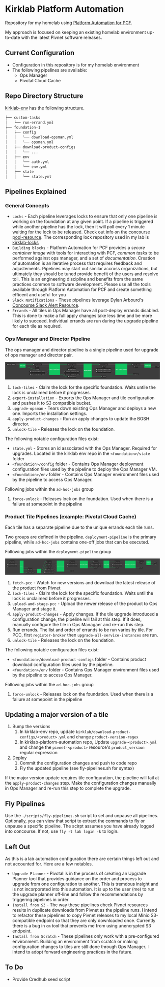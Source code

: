 # Kirklab Platform Automation

Repository for my homelab using [Platform Automation for PCF](http://docs.pivotal.io/platform-automation/v3.0/).

My approach is focused on keeping an existing homelab environment up-to-date with the latest Pivnet software releases.

## Current Configuration

- Configuration in this repository is for my homelab environment
- The following pipelines are available:
  - Ops Manager
  - Pivotal Cloud Cache

## Repo Directory Structure

[kirklab-env](https://github.com/bkirkware/kirklab-env) has the following structure.

```ascii
├── custom-tasks
│   └── run-errand.yml
├── foundation-1
│   ├── config
│   │   └── download-opsman.yml
│   │   └── opsman.yml
│   ├── download-product-configs
│   │   └── ...
│   ├── env
│   │   └── auth.yml
│   │   └── env.yml
│   ├── state
│   │   └── state.yml
```

## Pipelines Explained

### General Concepts

- `Locks` - Each pipeline leverages locks to ensure that only one pipeline is working on the foundation at any given point. If a pipeline is triggered while another pipeline has the lock, then it will poll every 1 minute waiting for the lock to be released. Check out info on the concourse [pool-resource](https://github.com/concourse/pool-resource). The corresponding lock repository used in my lab is [kirklab-locks](https://github.com/bkirkware/kirklab-locks)
- `Building blocks` - Platform Automation for PCF provides a *secure container image* with tools for interacting with PCF, *common tasks* to be performed against ops manager, and a set of *documentation*. Creation of automation is an iterative process that requires feedback and adjustements. Pipelines may start out similar accross organizations, but ultimately they should be tuned provide benefit of the users and resolve toil. This is an engineering discipline and benefits from the same practices common to software development. Please use all the tools available through Platform Automation for PCF and create something efficent and useful for you
- `Slack Notifications` - These pipelines leverage Dylan Arbourd's [Concourse Slack Alert Resource](https://github.com/arbourd/concourse-slack-alert-resource).
- `Errands` - All tiles in Ops Manager have all post-deploy errands disabled. This is done to make a full apply changes take less time and be more likely to succeed. Individual errands are run during the upgrade pipeline for each tile as required.

### Ops Manager and Director Pipeline

The ops manager and director pipeline is a single pipeline used for upgrade of ops manager and director pair.

![upgrade-opsman](/docs/upgrade-opsman.png)

1. `lock-tiles` - Claim the lock for the specific foundation. Waits untile the lock is unclaimed before it progresses.
2. `export-installation` - Exports the Ops Manager and tile configuration and pushes it to S3 compatible bucket.
3. `upgrade-opsman` - Tears down existing Ops Manager and deploys a new one. Imports the installation settings.
4. `apply-product-changes` - Run an apply changes to update the BOSH director.
5. `unlock-tile` - Releases the lock on the foundation.

The following notable configuration files exist:

- `state.yml` - Stores an id associated with the Ops Manager. Required for upgrades. Located in the kirklab env repo in the `<foundation>/state` folder
- `<foundation>/config` folder - Contains Ops Manager deployment configuration files used by the pipeline to deploy the Ops Manager VM.
- `<foundation>/env` folder - Contains Ops Manager environment files used by the pipeline to access Ops Manager.

Following jobs within the `ad-hoc-jobs` group

1. `force-unlock` - Releases lock on the foundation. Used when there is a failure at somepoint in the pipeline

### Product Tile Pipelines (example: Pivotal Cloud Cache)

Each tile has a separate pipeline due to the unique errands each tile runs.

Two groups are defined in the pipeline. `deployment-pipeline` is the primary pipeline, while `ad-hoc-jobs` contains one-off jobs that can be executed.

Following jobs within the `deployment-pipeline` group

![upgrade-pcc](/docs/upgrade-pcc.png)

1. `fetch-pcc` - Watch for new versions and download the latest release of the product from Pivnet
2. `lock-tiles` - Claim the lock for the specific foundation. Waits until the lock is unclaimed before it progresses.
3. `upload-and-stage-pcc` - Upload the newer release of the product to Ops Manager and stage it.
4. `apply-product-changes` - Apply changes. If the tile upgrade introduced a configuration change, the pipeline will fail at this step. If it does, manually configure the tile in Ops Managaer and re-run this step.
5. Run errands. The list and order of errands to be run varies by tile. For PCC, first `register-broker` then `upgrade-all-service-instances` are run.
6. `unlock-tile` - Releases the lock on the foundation.

The following notable configuration files exist:

- `<foundation>/download-product-configs` folder - Contains product download configuration files used by the pipeline.
- `<foundation>/env` folder - Contains Ops Manager environment files used by the pipeline to access Ops Manager.

Following jobs within the `ad-hoc-jobs` group

1. `force-unlock` - Releases lock on the foundation. Used when there is a failure at somepoint in the pipeline

## Updating a major version of a tile

1. Bump the versions
    1. In kirklab-env repo, update `kirklab/download-product-configs/<product>.yml` and change `product-version-regex`
    2. In kirklab-platform-automation repo, Update `upgrade-<product>.yml` and change the `pivnet-<product>` resource's `product_version` regular expression
2. Deploy
    1. Commit the configuration changes and push to code repo
    2. Fly the updated pipeline (see fly-pipelines.sh for syntax)

If the major version update requires tile configuration, the pipeline will fail at the `apply-product-changes` step. Make the configuration changes manually in Ops Manager and re-run this step to complete the upgrade.

## Fly Pipelines

Use the `./scripts/fly-pipelines.sh` script to set and unpause all pipelines. Optionally, you can view that script to extract the commands to fly or unpause a specific pipeline. The scirpt assumes you have already logged into concourse. If not, use `fly -t lab login -k` to login.

## Left Out

As this is a lab automation configuration there are certain things left out and not accounted for. Here are a few notables.

- `Upgrade Planner` - Pivotal is in the process of creating an Upgrade Planner tool that provides guidance on the order and process to upgrade from one configuration to another. This is tremdous insight and is not incorporated into this automation. It is up to the user (me) to run the upgrade planner off-line and follow the recommendations by triggering pipelines in order
- `Install from S3` - The way these pipelines check Pivnet resources results in duplicate downloads from Pivnet as the pipeline runs. I intend to refactor these pipelines to copy Pivnet releases to my local Minio S3-compatible endpoint so that they are only downloaded once. Currently there is a bug in `om` tool that prevents me from using unencrypted S3 endpoint.
- `Install from Scratch` - These pipelines only work with a pre-configured environment. Building an environment from scratch or making configuration changes to tiles are still done through Ops Manager. I intend to adopt forward engineering practices in the future.

## To Do

- Provide Credhub seed script